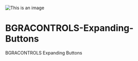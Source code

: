![This is an image](https://github.com/josh65github/josh65giyhub/blob/1a10aca4d007b2bbcc4aa85bb19cfc2fb1734e72/header.png)
# BGRACONTROLS-Expanding-Buttons
BGRACONTROLS Expanding Buttons

